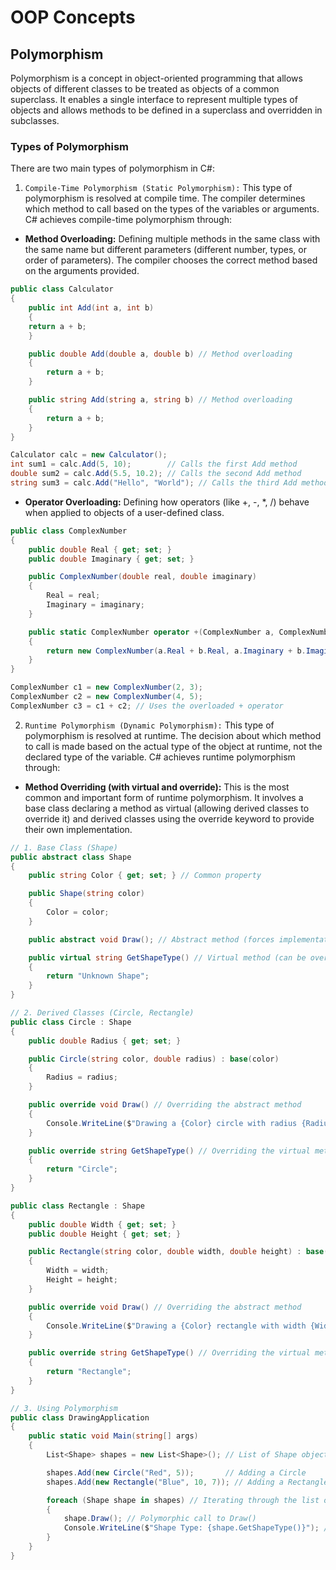 # OOP Concepts

## Polymorphism

Polymorphism is a concept in object-oriented programming that allows objects of different classes to be treated as objects of a common superclass. It enables a single interface to represent multiple types of objects and allows methods to be defined in a superclass and overridden in subclasses.

### Types of Polymorphism

There are two main types of polymorphism in C#:

1. `Compile-Time Polymorphism (Static Polymorphism):` This type of polymorphism is resolved at compile time.  The compiler determines which method to call based on the types of the variables or arguments.  C# achieves compile-time polymorphism through:   

- **Method Overloading:** Defining multiple methods in the same class with the same name but different parameters (different number, types, or order of parameters).  The compiler chooses the correct method based on the arguments provided.

```csharp
public class Calculator
{
    public int Add(int a, int b)
    {
    return a + b;
    }

    public double Add(double a, double b) // Method overloading
    {
        return a + b;
    }

    public string Add(string a, string b) // Method overloading
    {
        return a + b;
    }
}

Calculator calc = new Calculator();
int sum1 = calc.Add(5, 10);        // Calls the first Add method
double sum2 = calc.Add(5.5, 10.2); // Calls the second Add method
string sum3 = calc.Add("Hello", "World"); // Calls the third Add method
```

- **Operator Overloading:** Defining how operators (like +, -, *, /) behave when applied to objects of a user-defined class.

```csharp
public class ComplexNumber
{
    public double Real { get; set; }
    public double Imaginary { get; set; }

    public ComplexNumber(double real, double imaginary)
    {
        Real = real;
        Imaginary = imaginary;
    }

    public static ComplexNumber operator +(ComplexNumber a, ComplexNumber b) // Operator overloading
    {
        return new ComplexNumber(a.Real + b.Real, a.Imaginary + b.Imaginary);
    }
}

ComplexNumber c1 = new ComplexNumber(2, 3);
ComplexNumber c2 = new ComplexNumber(4, 5);
ComplexNumber c3 = c1 + c2; // Uses the overloaded + operator
```

2. `Runtime Polymorphism (Dynamic Polymorphism):` This type of polymorphism is resolved at runtime. The decision about which method to call is made based on the actual type of the object at runtime, not the declared type of the variable. C# achieves runtime polymorphism through:   

- **Method Overriding (with virtual and override):** This is the most common and important form of runtime polymorphism.  It involves a base class declaring a method as virtual (allowing derived classes to override it) and derived classes using the override keyword to provide their own implementation.

```csharp
// 1. Base Class (Shape)
public abstract class Shape
{
    public string Color { get; set; } // Common property

    public Shape(string color)
    {
        Color = color;
    }

    public abstract void Draw(); // Abstract method (forces implementation in derived classes)

    public virtual string GetShapeType() // Virtual method (can be overridden)
    {
        return "Unknown Shape";
    }
}

// 2. Derived Classes (Circle, Rectangle)
public class Circle : Shape
{
    public double Radius { get; set; }

    public Circle(string color, double radius) : base(color)
    {
        Radius = radius;
    }

    public override void Draw() // Overriding the abstract method
    {
        Console.WriteLine($"Drawing a {Color} circle with radius {Radius}");
    }

    public override string GetShapeType() // Overriding the virtual method
    {
        return "Circle";
    }
}

public class Rectangle : Shape
{
    public double Width { get; set; }
    public double Height { get; set; }

    public Rectangle(string color, double width, double height) : base(color)
    {
        Width = width;
        Height = height;
    }

    public override void Draw() // Overriding the abstract method
    {
        Console.WriteLine($"Drawing a {Color} rectangle with width {Width} and height {Height}");
    }

    public override string GetShapeType() // Overriding the virtual method
    {
        return "Rectangle";
    }
}

// 3. Using Polymorphism
public class DrawingApplication
{
    public static void Main(string[] args)
    {
        List<Shape> shapes = new List<Shape>(); // List of Shape objects

        shapes.Add(new Circle("Red", 5));       // Adding a Circle
        shapes.Add(new Rectangle("Blue", 10, 7)); // Adding a Rectangle

        foreach (Shape shape in shapes) // Iterating through the list of Shapes
        {
            shape.Draw(); // Polymorphic call to Draw()
            Console.WriteLine($"Shape Type: {shape.GetShapeType()}"); // Polymorphic call to GetShapeType()
        }
    }
}
```